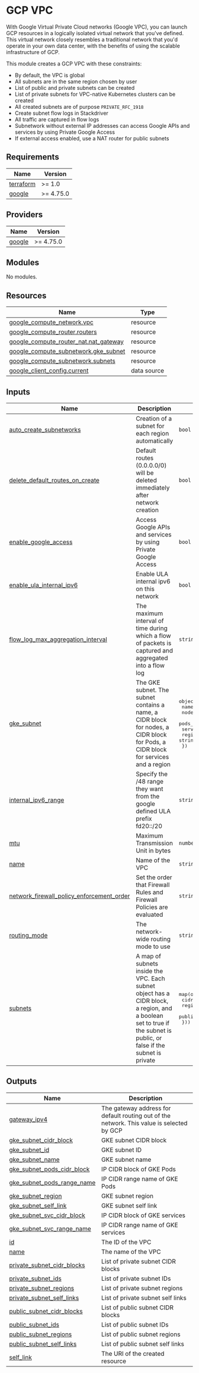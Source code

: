 # GCP VPC

With Google Virtual Private Cloud networks (Google VPC), you can launch GCP resources in a logically isolated virtual network that
you've defined. This virtual network closely resembles a traditional network that you'd operate in your own data center,
with the benefits of using the scalable infrastructure of GCP.

This module creates a GCP VPC with these constraints:

* By default, the VPC is global
* All subnets are in the same region chosen by user
* List of public and private subnets can be created
* List of private subnets for VPC-native Kubernetes clusters can be created
* All created subnets are of purpose `PRIVATE_RFC_1918`
* Create subnet flow logs in Stackdriver
* All traffic are captured in flow logs
* Subnetwork without external IP addresses can access Google APIs and services by using Private Google Access
* If external access enabled, use a NAT router for public subnets

<!-- BEGIN_TF_DOCS -->
## Requirements

| Name | Version |
|------|---------|
| <a name="requirement_terraform"></a> [terraform](#requirement\_terraform) | >= 1.0 |
| <a name="requirement_google"></a> [google](#requirement\_google) | >= 4.75.0 |

## Providers

| Name | Version |
|------|---------|
| <a name="provider_google"></a> [google](#provider\_google) | >= 4.75.0 |

## Modules

No modules.

## Resources

| Name | Type |
|------|------|
| [google_compute_network.vpc](https://registry.terraform.io/providers/hashicorp/google/latest/docs/resources/compute_network) | resource |
| [google_compute_router.routers](https://registry.terraform.io/providers/hashicorp/google/latest/docs/resources/compute_router) | resource |
| [google_compute_router_nat.nat_gateway](https://registry.terraform.io/providers/hashicorp/google/latest/docs/resources/compute_router_nat) | resource |
| [google_compute_subnetwork.gke_subnet](https://registry.terraform.io/providers/hashicorp/google/latest/docs/resources/compute_subnetwork) | resource |
| [google_compute_subnetwork.subnets](https://registry.terraform.io/providers/hashicorp/google/latest/docs/resources/compute_subnetwork) | resource |
| [google_client_config.current](https://registry.terraform.io/providers/hashicorp/google/latest/docs/data-sources/client_config) | data source |

## Inputs

| Name | Description | Type | Default | Required |
|------|-------------|------|---------|:--------:|
| <a name="input_auto_create_subnetworks"></a> [auto\_create\_subnetworks](#input\_auto\_create\_subnetworks) | Creation of a subnet for each region automatically | `bool` | `false` | no |
| <a name="input_delete_default_routes_on_create"></a> [delete\_default\_routes\_on\_create](#input\_delete\_default\_routes\_on\_create) | Default routes (0.0.0.0/0) will be deleted immediately after network creation | `bool` | `null` | no |
| <a name="input_enable_google_access"></a> [enable\_google\_access](#input\_enable\_google\_access) | Access Google APIs and services by using Private Google Access | `bool` | `true` | no |
| <a name="input_enable_ula_internal_ipv6"></a> [enable\_ula\_internal\_ipv6](#input\_enable\_ula\_internal\_ipv6) | Enable ULA internal ipv6 on this network | `bool` | `null` | no |
| <a name="input_flow_log_max_aggregation_interval"></a> [flow\_log\_max\_aggregation\_interval](#input\_flow\_log\_max\_aggregation\_interval) | The maximum interval of time during which a flow of packets is captured and aggregated into a flow log | `string` | `"INTERVAL_5_SEC"` | no |
| <a name="input_gke_subnet"></a> [gke\_subnet](#input\_gke\_subnet) | The GKE subnet. The subnet contains a name, a CIDR block for nodes, a CIDR block for Pods, a CIDR block for services and a region | <pre>object({<br>    name                = string<br>    nodes_cidr_block    = string<br>    pods_cidr_block     = string<br>    services_cidr_block = string<br>    region              = string<br>  })</pre> | `null` | no |
| <a name="input_internal_ipv6_range"></a> [internal\_ipv6\_range](#input\_internal\_ipv6\_range) | Specify the /48 range they want from the google defined ULA prefix fd20::/20 | `string` | `null` | no |
| <a name="input_mtu"></a> [mtu](#input\_mtu) | Maximum Transmission Unit in bytes | `number` | `1460` | no |
| <a name="input_name"></a> [name](#input\_name) | Name of the VPC | `string` | n/a | yes |
| <a name="input_network_firewall_policy_enforcement_order"></a> [network\_firewall\_policy\_enforcement\_order](#input\_network\_firewall\_policy\_enforcement\_order) | Set the order that Firewall Rules and Firewall Policies are evaluated | `string` | `"AFTER_CLASSIC_FIREWALL"` | no |
| <a name="input_routing_mode"></a> [routing\_mode](#input\_routing\_mode) | The network-wide routing mode to use | `string` | `"GLOBAL"` | no |
| <a name="input_subnets"></a> [subnets](#input\_subnets) | A map of subnets inside the VPC. Each subnet object has a CIDR block, a region, and a boolean set to true if the subnet is public, or false if the subnet is private | <pre>map(object({<br>    cidr_block    = string<br>    region        = string<br>    public_access = bool<br>  }))</pre> | `{}` | no |

## Outputs

| Name | Description |
|------|-------------|
| <a name="output_gateway_ipv4"></a> [gateway\_ipv4](#output\_gateway\_ipv4) | The gateway address for default routing out of the network. This value is selected by GCP |
| <a name="output_gke_subnet_cidr_block"></a> [gke\_subnet\_cidr\_block](#output\_gke\_subnet\_cidr\_block) | GKE subnet CIDR block |
| <a name="output_gke_subnet_id"></a> [gke\_subnet\_id](#output\_gke\_subnet\_id) | GKE subnet ID |
| <a name="output_gke_subnet_name"></a> [gke\_subnet\_name](#output\_gke\_subnet\_name) | GKE subnet name |
| <a name="output_gke_subnet_pods_cidr_block"></a> [gke\_subnet\_pods\_cidr\_block](#output\_gke\_subnet\_pods\_cidr\_block) | IP CIDR block of GKE Pods |
| <a name="output_gke_subnet_pods_range_name"></a> [gke\_subnet\_pods\_range\_name](#output\_gke\_subnet\_pods\_range\_name) | IP CIDR range name of GKE Pods |
| <a name="output_gke_subnet_region"></a> [gke\_subnet\_region](#output\_gke\_subnet\_region) | GKE subnet region |
| <a name="output_gke_subnet_self_link"></a> [gke\_subnet\_self\_link](#output\_gke\_subnet\_self\_link) | GKE subnet self link |
| <a name="output_gke_subnet_svc_cidr_block"></a> [gke\_subnet\_svc\_cidr\_block](#output\_gke\_subnet\_svc\_cidr\_block) | IP CIDR block of GKE services |
| <a name="output_gke_subnet_svc_range_name"></a> [gke\_subnet\_svc\_range\_name](#output\_gke\_subnet\_svc\_range\_name) | IP CIDR range name of GKE services |
| <a name="output_id"></a> [id](#output\_id) | The ID of the VPC |
| <a name="output_name"></a> [name](#output\_name) | The name of the VPC |
| <a name="output_private_subnet_cidr_blocks"></a> [private\_subnet\_cidr\_blocks](#output\_private\_subnet\_cidr\_blocks) | List of private subnet CIDR blocks |
| <a name="output_private_subnet_ids"></a> [private\_subnet\_ids](#output\_private\_subnet\_ids) | List of private subnet IDs |
| <a name="output_private_subnet_regions"></a> [private\_subnet\_regions](#output\_private\_subnet\_regions) | List of private subnet regions |
| <a name="output_private_subnet_self_links"></a> [private\_subnet\_self\_links](#output\_private\_subnet\_self\_links) | List of private subnet self links |
| <a name="output_public_subnet_cidr_blocks"></a> [public\_subnet\_cidr\_blocks](#output\_public\_subnet\_cidr\_blocks) | List of public subnet CIDR blocks |
| <a name="output_public_subnet_ids"></a> [public\_subnet\_ids](#output\_public\_subnet\_ids) | List of public subnet IDs |
| <a name="output_public_subnet_regions"></a> [public\_subnet\_regions](#output\_public\_subnet\_regions) | List of public subnet regions |
| <a name="output_public_subnet_self_links"></a> [public\_subnet\_self\_links](#output\_public\_subnet\_self\_links) | List of public subnet self links |
| <a name="output_self_link"></a> [self\_link](#output\_self\_link) | The URI of the created resource |
<!-- END_TF_DOCS -->

